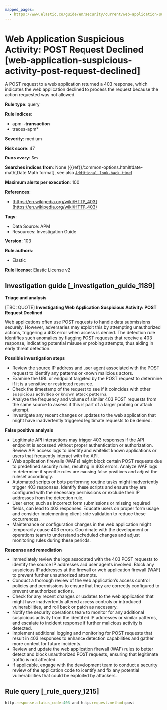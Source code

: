 ```yaml
---
mapped_pages:
  - https://www.elastic.co/guide/en/security/current/web-application-suspicious-activity-post-request-declined.html
---
```


# Web Application Suspicious Activity: POST Request Declined [web-application-suspicious-activity-post-request-declined]

A POST request to a web application returned a 403 response, which indicates the web application declined to process the request because the action requested was not allowed.

**Rule type**: query

**Rule indices**:

* apm-**-transaction**
* traces-apm*

**Severity**: medium

**Risk score**: 47

**Runs every**: 5m

**Searches indices from**: None ({{ref}}/common-options.html#date-math[Date Math format], see also [`Additional look-back time`](docs-content://solutions/security/detect-and-alert/create-detection-rule.md#rule-schedule))

**Maximum alerts per execution**: 100

**References**:

* [https://en.wikipedia.org/wiki/HTTP_403](https://en.wikipedia.org/wiki/HTTP_403)

**Tags**:

* Data Source: APM
* Resources: Investigation Guide

**Version**: 103

**Rule authors**:

* Elastic

**Rule license**: Elastic License v2

## Investigation guide [_investigation_guide_1189]

**Triage and analysis**

[TBC: QUOTE]
**Investigating Web Application Suspicious Activity: POST Request Declined**

Web applications often use POST requests to handle data submissions securely. However, adversaries may exploit this by attempting unauthorized actions, triggering a 403 error when access is denied. The detection rule identifies such anomalies by flagging POST requests that receive a 403 response, indicating potential misuse or probing attempts, thus aiding in early threat detection.

**Possible investigation steps**

* Review the source IP address and user agent associated with the POST request to identify any patterns or known malicious actors.
* Examine the URL or endpoint targeted by the POST request to determine if it is a sensitive or restricted resource.
* Check the timestamp of the request to see if it coincides with other suspicious activities or known attack patterns.
* Analyze the frequency and volume of similar 403 POST requests from the same source to assess if this is part of a larger probing or attack attempt.
* Investigate any recent changes or updates to the web application that might have inadvertently triggered legitimate requests to be denied.

**False positive analysis**

* Legitimate API interactions may trigger 403 responses if the API endpoint is accessed without proper authentication or authorization. Review API access logs to identify and whitelist known applications or users that frequently interact with the API.
* Web application firewalls (WAFs) might block certain POST requests due to predefined security rules, resulting in 403 errors. Analyze WAF logs to determine if specific rules are causing false positives and adjust the ruleset accordingly.
* Automated scripts or bots performing routine tasks might inadvertently trigger 403 responses. Identify these scripts and ensure they are configured with the necessary permissions or exclude their IP addresses from the detection rule.
* User error, such as incorrect form submissions or missing required fields, can lead to 403 responses. Educate users on proper form usage and consider implementing client-side validation to reduce these occurrences.
* Maintenance or configuration changes in the web application might temporarily cause 403 errors. Coordinate with the development or operations team to understand scheduled changes and adjust monitoring rules during these periods.

**Response and remediation**

* Immediately review the logs associated with the 403 POST requests to identify the source IP addresses and user agents involved. Block any suspicious IP addresses at the firewall or web application firewall (WAF) to prevent further unauthorized attempts.
* Conduct a thorough review of the web application’s access control policies and permissions to ensure that they are correctly configured to prevent unauthorized actions.
* Check for any recent changes or updates to the web application that might have inadvertently altered access controls or introduced vulnerabilities, and roll back or patch as necessary.
* Notify the security operations team to monitor for any additional suspicious activity from the identified IP addresses or similar patterns, and escalate to incident response if further malicious activity is detected.
* Implement additional logging and monitoring for POST requests that result in 403 responses to enhance detection capabilities and gather more context for future incidents.
* Review and update the web application firewall (WAF) rules to better detect and block unauthorized POST requests, ensuring that legitimate traffic is not affected.
* If applicable, engage with the development team to conduct a security review of the application code to identify and fix any potential vulnerabilities that could be exploited by attackers.


## Rule query [_rule_query_1215]

```js
http.response.status_code:403 and http.request.method:post
```


